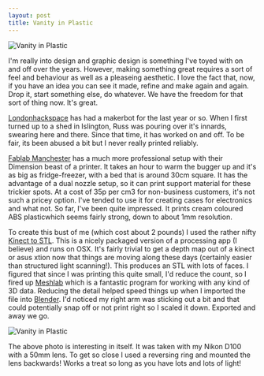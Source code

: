 ```yaml
---
layout: post
title: Vanity in Plastic
---
```


![Vanity in Plastic](http://farm7.static.flickr.com/6129/5940573147_8d8b8644e5_z.jpg)


I'm really into design and graphic design is something I've toyed with on and off over the years. However, making something great requires a sort of feel and behaviour as well as a pleaseing aesthetic. I love the fact that, now, if you have an idea you can see it made, refine and make again and again. Drop it, start something else, do whatever. We have the freedom for that sort of thing now. It's great.

[Londonhackspace](http://london.hackspace.org.uk) has had a makerbot for the last year or so. When I first turned up to a shed in Islington, Russ was pouring over it's innards, swearing here and there. Since that time, it has worked on and off. To be fair, its been abused a bit but I never really printed reliably.

[Fablab Manchester](http://www.fablabmanchester.org) has a much more professional setup with their Dimension beast of a printer. It takes an hour to warm the bugger up and it's as big as fridge-freezer, with a bed that is around 30cm square. It has the advantage of a dual nozzle setup, so it can print support material for these trickier spots. At a cost of 35p per cm3 for non-business customers, it's not such a pricey option. I've tended to use it for creating cases for electronics and what not. So far, I've been quite impressed. It prints cream coloured ABS plasticwhich seems fairly strong, down to about 1mm resolution.


To create this bust of me (which cost about 2 pounds) I used the rather nifty [Kinect to STL](http://wiki.ultimaker.com/Kinect_2_STL). This is a nicely packaged version of a processing app (I believe) and runs on OSX. It's fairly trivial to get a depth map out of a kinect or asus xtion now that things are moving along these days (certainly easier than structured light scanning!). This produces an STL with lots of faces. I figured that since I was printing this quite small, I'd reduce the count, so I fired up [Meshlab](http://meshlab.sourceforge.net/) which is a fantastic program for working with any kind of 3D data. Reducing the detail helped speed things up when I imported the file into [Blender](http://www.blender.org). I'd noticed my right arm was sticking out a bit and that could potentially snap off or not print right so I scaled it down. Exported and away we go.


![Vanity in Plastic](http://farm7.static.flickr.com/6128/5941131100_1183b45daf_z.jpg)


The above photo is interesting in itself. It was taken with my Nikon D100 with a 50mm lens. To get so close I used a reversing ring and mounted the lens backwards! Works a treat so long as you have lots and lots of light!

